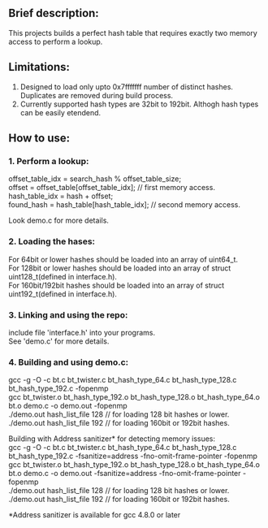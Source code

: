 ## **Brief description:**
This projects builds a perfect hash table that requires exactly two memory access to perform a lookup.

## **Limitations:**
1. Designed to load only upto 0x7fffffff number of distinct hashes. Duplicates are removed during build process.
2. Currently supported hash types are 32bit to 192bit. Althogh hash types can be easily etendend.

## **How to use:**
### 1. Perform a lookup:   
offset_table_idx = search_hash % offset_table_size;   
offset = offset_table[offset_table_idx]; // first memory access.   
hash_table_idx = hash + offset;   
found_hash = hash_table[hash_table_idx]; // second memory access.

Look demo.c for more details.

### 2. Loading the hases:
For 64bit or lower hashes should be loaded into an array of uint64_t.  
For 128bit or lower hashes should be loaded into an array of struct uint128_t(defined in interface.h).  
For 160bit/192bit hashes should be loaded into an array of struct uint192_t(defined in interface.h).

### 3. Linking and using the repo:
include file 'interface.h' into your programs.   
See 'demo.c' for more details.

### 4. Building and using demo.c:
gcc -g -O -c bt.c bt_twister.c bt_hash_type_64.c bt_hash_type_128.c bt_hash_type_192.c -fopenmp   
gcc bt_twister.o bt_hash_type_192.o bt_hash_type_128.o bt_hash_type_64.o bt.o  demo.c -o demo.out  -fopenmp   
./demo.out hash_list_file 128 // for loading 128 bit hashes or lower.   
./demo.out hash_list_file 192 // for loading 160bit or 192bit hashes.   

Building with Address sanitizer* for detecting memory issues:   
gcc -g -O -c bt.c bt_twister.c bt_hash_type_64.c bt_hash_type_128.c bt_hash_type_192.c -fsanitize=address -fno-omit-frame-pointer -fopenmp   
gcc bt_twister.o bt_hash_type_192.o bt_hash_type_128.o bt_hash_type_64.o bt.o  demo.c -o demo.out -fsanitize=address -fno-omit-frame-pointer -fopenmp   
./demo.out hash_list_file 128 // for loading 128 bit hashes or lower.   
./demo.out hash_list_file 192 // for loading 160bit or 192bit hashes.   

*Address sanitizer is available for gcc 4.8.0 or later




